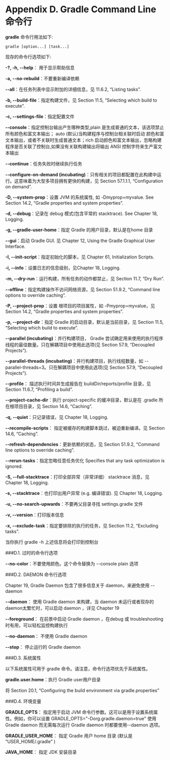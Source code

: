Appendix D. Gradle Command Line 命令行
===================

**gradle** 命令行用法如下:

	gradle [option...] [task...]

现存的命令行选项如下:

**-?, -h, --help**：
用于显示帮助信息
	

**-a, --no-rebuild**：不要重新编译依赖

**--all**：在任务列表中显示附加的详细信息，见 11.6.2, “Listing tasks”.

**-b, --build-file**：指定构建文件，见 Section 11.5, “Selecting which build to execute”.

**-c, --settings-file**：指定配置文件

**--console**：指定控制台输出产生哪种类型,plain 是生成普通的文本，该选项禁止所有颜色和富文本输出； auto (默认)当构建程序与控制台相关联时启动 颜色和富文本输出，或者不关联时生成普通文本；rich 启动颜色和富文本输出，忽略构建程序是否关联了控制台,如果没有关联构建输出将输出 ANSI 控制字符来生产富文本输出

**--continue**：任务失败时继续执行任务

**--configure-on-demand (incubating)**：只有相关的项目都配置在此构建中运行。这意味着为大型多项目拥有更快的构建，见 Section 57.1.1.1, “Configuration on demand”.

**-D, --system-prop**：设置 JVM 的系统属性, 如 -Dmyprop=myvalue. See Section 14.2, “Gradle properties and system properties”.

**-d, --debug**：记录在 debug 模式(包含平常的 stacktrace). See Chapter 18, Logging.

**-g, --gradle-user-home**：指定 Gradle 的用户目录，默认是在home 目录

**--gui**：启动 Gradle GUI. 见 Chapter 12, Using the Gradle Graphical User Interface.

**-I, --init-script**：指定初始化的脚本，见 Chapter 61, Initialization Scripts.

**-i, --info**：设置日志的信息级别，见Chapter 18, Logging.

**-m, --dry-run**：运行构建，所有任务的动作都禁止，见 Section 11.7, “Dry Run”.

**--offline**：指定构建操作不访问网络资源，见 Section 51.9.2, “Command line options to override caching”.

**-P, --project-prop**：设置 根项目的项目属性，如 -Pmyprop=myvalue，见 Section 14.2, “Gradle properties and system properties”.

**-p, --project-dir**：指定 Gradle 的启动目录，默认是当前目录，见 Section 11.5, “Selecting which build to execute”.

**--parallel (incubating)**：并行构建项目， Gradle 尝试确定用来使用的执行程序线程的最佳数量。只在解耦项目中使用此选项(见 Section 57.9, “Decoupled Projects”).

**--parallel-threads (incubating)**：并行构建项目，执行线程数量，如 --parallel-threads=3。只在解耦项目中使用此选项(见 Section 57.9, “Decoupled Projects”).

**--profile**：
描述执行时间并生成报告在 buildDir/reports/profile 目录，见 Section 11.6.7, “Profiling a build”.

**--project-cache-dir**：执行 project-specific 的缓冲目录，默认是在 .gradle 所在根项目目录，见 Section 14.6, “Caching”.

**-q, --quiet**：只记录错误，见 Chapter 18, Logging.

**--recompile-scripts**：
指定被缓存的构建脚本跳过，被迫重新编译。见 Section 14.6, “Caching”.

**--refresh-dependencies**：更新依赖的状态，见 Section 51.9.2, “Command line options to override caching”.

**--rerun-tasks**：指定忽略任意任务优化
Specifies that any task optimization is ignored.

**-S, --full-stacktrace**：打印全部异常（非常详细） stacktrace 消息，见 Chapter 18, Logging.

**-s, --stacktrace**：也打印出用户异常 (e.g. 编译错误). 见 Chapter 18, Logging.

**-u, --no-search-upwards**：不要再父目录寻找 settings.gradle 文件

**-v, --version**：打印版本信息

**-x, --exclude-task**：指定要排除的执行的任务，见 Section 11.2, “Excluding tasks”.

当你执行 gradle -h 上述信息将会打印到控制台

###D.1. 过时的命令行选项

**--no-color**：不要使用颜色。这个命令替换为 --console plain 选项

###D.2. DAEMON 命令行选项

Chapter 19, Gradle Daemon 包含了很多信息关于 daemon，来避免使用 --daemon 

**--daemon**：
使用 Gradle daemon 来构建，当 daemon 未运行或者现存的daemon太繁忙时，可以启动 daemon ，详见 Chapter 19

**--foreground**：
在前景中启动 Gradle daemon ，在debug 或 troubleshooting时有用，可以轻松监控构建执行

**--no-daemon**：
不使用 Gradle daemon 

**--stop**：
停止运行的 Gradle daemon 

###D.3. 系统属性

以下系统属性可用于 gradle 命令。请注意，命令行选项优先于系统属性。

**gradle.user.home**：执行 Gradle user用户目录

将 Section 20.1, “Configuring the build environment via gradle.properties” 

###D.4. 环境变量
 
**GRADLE_OPTS**：
指定用于启动 JVM 命令行参数。这可以是用于设置系统属性。例如，你可以设置  GRADLE_OPTS="-Dorg.gradle.daemon=true" 使用 Gradle daemon 而无需每次运行  Gradle daemon 时都要使用--daemon 选项。

**GRADLE_USER_HOME**：
指定 Gradle 用户 home 目录 (默认是 “USER_HOME/.gradle” )

**JAVA_HOME**：
指定 JDK 安装目录